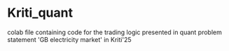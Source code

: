 # Kriti_quant
colab file containing code for the trading logic presented in quant problem statement 'GB electricity market' in Kriti'25
